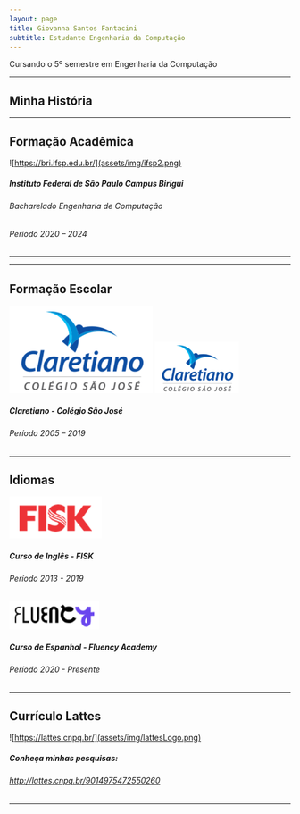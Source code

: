 ```yaml
---
layout: page
title: Giovanna Santos Fantacini
subtitle: Estudante Engenharia da Computação
---
```


<div style="text-align: justify"> Cursando o 5º semestre em Engenharia da Computação
</div>

---

## Minha História
<div style="text-align: justify">  </div>

---

## Formação Acadêmica

![https://bri.ifsp.edu.br/](assets/img/ifsp2.png)
##### Instituto Federal de São Paulo Campus Birigui
###### Bacharelado Engenharia de Computação
###### Período  2020 – 2024

---
---

## Formação Escolar

![CLARETIANO](assets/img/claretiano.png)
<img src="assets/img/claretiano.png" alt="CLARETIANO" width="150"/>
##### Claretiano - Colégio São José
###### Período  2005 – 2019

---

## Idiomas 
![FISK](assets/img/Fisk.png)
##### Curso de Inglês - FISK
###### Período  2013 - 2019

![FLUENCYACADEMY](assets/img/fluency.png)
##### Curso de Espanhol - Fluency Academy
###### Período  2020 - Presente
---

## Currículo Lattes

![https://lattes.cnpq.br/](assets/img/lattesLogo.png)
##### Conheça minhas pesquisas:
###### http://lattes.cnpq.br/9014975472550260


---
